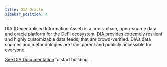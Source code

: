 ```yaml
---
title: DIA Oracle
sidebar_position: 4
---
```


DIA (Decentralised Information Asset) is a cross-chain, open-source data and oracle platform for the DeFi ecosystem.
DIA provides extremely resilient and highly customizable data feeds, that are crowd-verified. DIA’s data sources and methodologies are transparent and publicly accessible for everyone.

[See DIA Documentation](https://github.com/diadata-org/diadata/blob/master/documentation/oracle-documentation/bitfinity.md) to start building.
